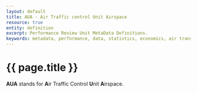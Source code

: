 ```yaml
---
layout: default
title: AUA - Air Traffic control Unit Airspace
resource: true
entity: definition
excerpt: Performance Review Unit MetaData Definitions.
keywords: metadata, performance, data, statistics, economics, air transport, flights, europe, cost efficiency
---
```

# {{ page.title }}

**AUA** stands for **A**ir Traffic Control **U**nit **A**irspace.
